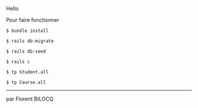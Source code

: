 Hello 



Pour faire fonctionner 

~~~~~~~~~~~~~~~~~~~~
$ bundle install

$ rails db:migrate

$ rails db:seed

$ rails c

$ tp Student.all

$ tp Course.all

~~~~~~~~~~~~~~~~~~~~
------

par Florent BILOCQ
